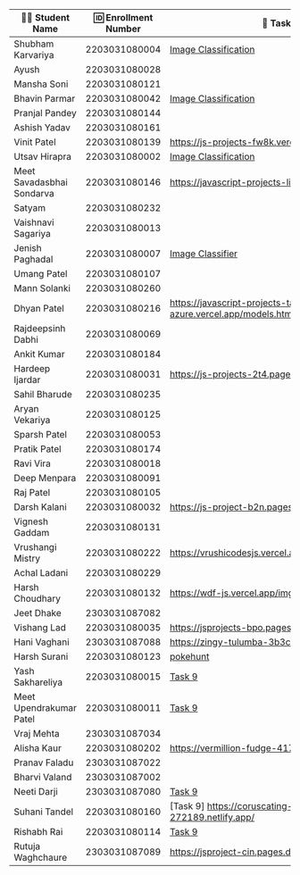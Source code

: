 | 👩‍🎓 Student Name | 🆔 Enrollment Number | 🔗 Task 9 URL | 🐱 GitHub Repository URL |
|-----------------|-------------------|--------------|----------------------|
| Shubham Karvariya | 2203031080004 |[Image Classification](https://marvelous-pony-d1462f.netlify.app/task9/)|[GITHUB](https://github.com/5hubhm/J_S/tree/js-8) |
| Ayush | 2203031080028 | | |
| Mansha Soni | 2203031080121 | | |
| Bhavin Parmar | 2203031080042 |[Image Classification](https://jstasks.vercel.app/classification/index.html) | [GITHUB](https://github.com/bhavinSOL/JS_task)|
| Pranjal Pandey | 2203031080144 | | |
| Ashish Yadav | 2203031080161 | | |
| Vinit Patel | 2203031080139 | https://js-projects-fw8k.vercel.app/Task9.html | https://github.com/Vinitpatel28/JS-Projects |
| Utsav Hirapra | 2203031080002 |[Image Classification](https://js-eosin.vercel.app/Task%209/index.html) |[GitHub](https://github.com/utsav1213/JS) |
| Meet Savadasbhai Sondarva | 2203031080146 | https://javascript-projects-livid.vercel.app/model.html | https://github.com/meetsondarva/javascript_projects |
| Satyam | 2203031080232 | | |
| Vaishnavi Sagariya | 2203031080013 | | |
| Jenish Paghadal | 2203031080007 |[Image Classifier](https://jsassignment-omega.vercel.app/imgclassification.html) |[Github](https://github.com/ItsJESH/JSAssignment) |
| Umang Patel | 2203031080107 | | |
| Mann Solanki | 2203031080260 | | |
| Dhyan Patel | 2203031080216 |https://javascript-projects-tau-azure.vercel.app/models.html |https://github.com/dhyanpatel3/javascript_projects |
| Rajdeepsinh Dabhi | 2203031080069 | | |
| Ankit Kumar | 2203031080184 | | |
| Hardeep Ijardar | 2203031080031 | https://js-projects-2t4.pages.dev/image_Classifier| https://github.com/HardeepIjardar/JS-Projects |
| Sahil Bharude | 2203031080235 | | |
| Aryan Vekariya | 2203031080125 | | |
| Sparsh Patel | 2203031080053 | | |
| Pratik Patel | 2203031080174 | | |
| Ravi Vira | 2203031080018 | | |
| Deep Menpara | 2203031080091 | | |
| Raj Patel | 2203031080105 | | |
| Darsh Kalani | 2203031080032 | https://js-project-b2n.pages.dev/classifier | https://github.com/Darshkalani28/JS_Project |
| Vignesh Gaddam | 2203031080131 | | |
| Vrushangi Mistry | 2203031080222 | https://vrushicodesjs.vercel.app/ImageClassification.html| https://github.com/Vrushi14/JavaScriptProjects|
| Achal Ladani | 2203031080229 | | |
| Harsh Choudhary | 2203031080132 |https://wdf-js.vercel.app/img.html |https://github.com/mrHarshchoudhary/WDF_JS |
| Jeet Dhake | 2303031087082 | | |
| Vishang Lad | 2203031080035 |https://jsprojects-bpo.pages.dev/image_Classifier |https://github.com/vishangl/JSprojects |
| Hani Vaghani | 2303031087088 |https://zingy-tulumba-3b3c4b.netlify.app/index1|https://github.com/hanivaghani/JSprojects|
| Harsh Surani | 2203031080123 | [pokehunt](https://pokehunt.suraniharsh.codes/) | [suraniharsh](https://github.com/suraniharsh/) |
| Yash Sakhareliya | 2203031080015 |[Task 9](https://js-tasks-nine.vercel.app/Task%209/index.html) |[Git Hub](https://github.com/YashSakhareliya/JS_Task) |
| Meet Upendrakumar Patel | 2203031080011 |[Task 9](https://ml-5.vercel.app/) |[Git Hub](https://github.com/MeetPatel54/Ml-5.git) |
| Vraj Mehta | 2303031087034 | | |
| Alisha Kaur | 2203031080202 | https://vermillion-fudge-417f60.netlify.app/ | https://github.com/Alishakaur431/image-classifier|
| Pranav Faladu | 2303031087022 | | |
| Bharvi Valand | 2303031087002 | | |
| Neeti Darji | 2303031087080 |[Task 9](https://jsprojects-6m1.pages.dev/index1) | [Github Repository](https://github.com/Neetidarji/Jsprojects) |
| Suhani Tandel | 2203031080160 | [Task 9] https://coruscating-alpaca-272189.netlify.app/ |[git] https://github.com/SuhaniTandel/JS-Project |
| Rishabh Rai | 2203031080114 |[Task 9](https://js-coral-psi.vercel.app/class/index.html) |[git](https://github.com/Rishabhrai29/js) |
| Rutuja Waghchaure | 2303031087089 |https://jsproject-cin.pages.dev/index1 |https://github.com/rutujawaghchaure/jsproject |
